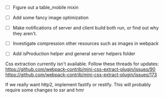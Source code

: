 - [ ] Figure out a table_mobile mixin
- [ ] Add some fancy image optimization
- [ ] Make notifications of server and client build both run, or find out why they aren't.
- [ ] Investigate compression other resources such as images in webpack
- [ ] Add isProduction helper and general server helpers folder
 
 
Css extraction currently isn't available. Follow these threads for updates:
https://github.com/webpack-contrib/mini-css-extract-plugin/issues/90
https://github.com/webpack-contrib/mini-css-extract-plugin/issues/173

If we really want http2, implement fastify or restify.
This will probably require some changes to ssr and hmr